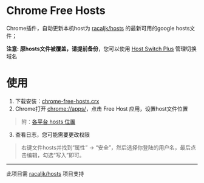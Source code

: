 # Chrome Free Hosts

Chrome插件，自动更新本机host为 [racaljk/hosts](https://github.com/racaljk/hosts) 的最新可用的google hosts文件；

**注意: 原hosts文件被覆盖，请提前备份**，您可以使用 [Host Switch Plus](https://chrome.google.com/webstore/detail/host-switch-plus/bopepoejgapmihklfepohbilpkcdoaeo) 管理切换域名

# 使用
1. 下载安装：[chrome-free-hosts.crx](https://raw.githubusercontent.com/wilon/chrome-free-hosts/master/chrome-free-hosts.crx)
2. Chrome打开 [chrome://apps/](chrome://apps/)，点击 Free Host 应用，设置host文件位置
> 附：[各平台 hosts 位置](https://github.com/racaljk/hosts/wiki/各平台-hosts-文件位置)
3. 查看日志，您可能需要更改权限
> 右键文件hosts并找到“属性” -> “安全”，然后选择你登陆的用户名，最后点击编辑，勾选“写入”即可。

------
此项目需 [racaljk/hosts](https://github.com/racaljk/hosts) 项目支持

